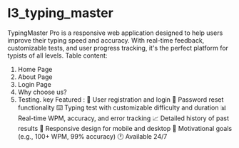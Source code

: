 # I3_typing_master
TypingMaster Pro is a responsive web application designed to help users improve their typing speed and accuracy. With real-time feedback, customizable tests, and user progress tracking, it's the perfect platform for typists of all levels.
Table content:
 1. Home Page
 2. About Page
 3. Login Page
 4. Why choose us?
 5. Testing.
key Featured :
🔐 User registration and login
🔁 Password reset functionality
⌨️ Typing test with customizable difficulty and duration
📊 Real-time WPM, accuracy, and error tracking
📈 Detailed history of past results
📱 Responsive design for mobile and desktop
🎯 Motivational goals (e.g., 100+ WPM, 99% accuracy)
🕐 Available 24/7
